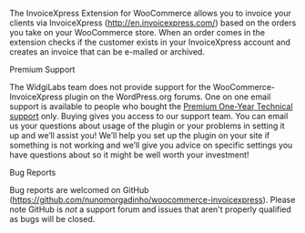 The InvoiceXpress Extension for WooCommerce allows you to invoice your clients via InvoiceXpress (http://en.invoicexpress.com/) based on the orders you take on your WooCommerce store. When an order comes in the extension checks if the customer exists in your InvoiceXpress account and creates an invoice that can be e-mailed or archived.

Premium Support

The WidgiLabs team does not provide support for the WooCommerce-InvoiceXpress plugin on the WordPress.org forums. One on one email support is available to people who bought the [Premium One-Year Technical support](http://widgilabs.com/wordpress/plugins/woocommerce-invoicexpress/) only.
Buying gives you access to our support team. You can email us your questions about usage of the plugin or your problems in setting it up and we’ll assist you! We’ll help you set up the plugin on your site if something is not working and we’ll give you advice on specific settings you have questions about so it might be well worth your investment!

Bug Reports

Bug reports are welcomed on GitHub (https://github.com/nunomorgadinho/woocommerce-invoicexpress). Please note GitHub is _not_ a support forum and issues that aren't properly qualified as bugs will be closed.
